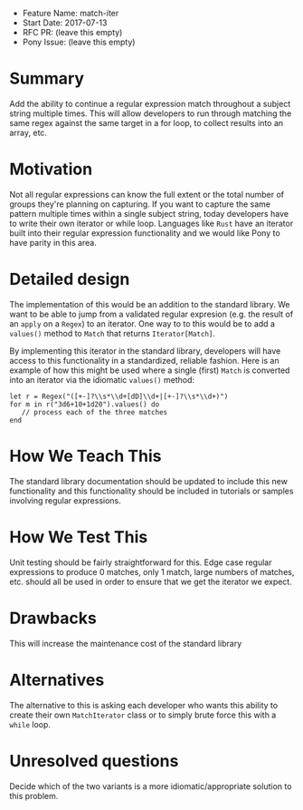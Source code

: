 - Feature Name: match-iter
- Start Date: 2017-07-13
- RFC PR: (leave this empty)
- Pony Issue: (leave this empty)

# Summary

Add the ability to continue a regular expression match throughout a subject string multiple times. This will allow developers to run through matching the same regex against the same target in a for loop, to collect results into an array, etc.

# Motivation

Not all regular expressions can know the full extent or the total number of groups they're planning on capturing. If you want to capture the same pattern multiple times within a single subject string, today developers have to write their own iterator or while loop. Languages like `Rust` have an iterator built into their regular expression functionality and we would like Pony to have parity in this area.

# Detailed design

The implementation of this would be an addition to the standard library. We want to be able to jump from a validated regular expresion (e.g. the result of an `apply` on a `Regex`) to an iterator. One way to to this would be to add a `values()` method to `Match` that returns `Iterator[Match]`. 

By implementing this iterator in the standard library, developers will have access to this functionality in a standardized, reliable fashion. Here is an example of how this might be used where a single (first) `Match` is converted into an iterator via the idiomatic `values()` method:

```pony
let r = Regex("([+-]?\\s*\\d+[dD]\\d+|[+-]?\\s*\\d+)")
for m in r("3d6+10+1d20").values() do
   // process each of the three matches
end
```

# How We Teach This

The standard library documentation should be updated to include this new functionality and this functionality should be included in tutorials or samples involving regular expressions.

# How We Test This

Unit testing should be fairly straightforward for this. Edge case regular expressions to produce 0 matches, only 1 match, large numbers of matches, etc. should all be used in order to ensure that we get the iterator we expect.

# Drawbacks

This will increase the maintenance cost of the standard library

# Alternatives

The alternative to this is asking each developer who wants this ability to create their own `MatchIterator` class or to simply brute force this with a `while` loop.

# Unresolved questions

Decide which of the two variants is a more idiomatic/appropriate solution to this problem.
